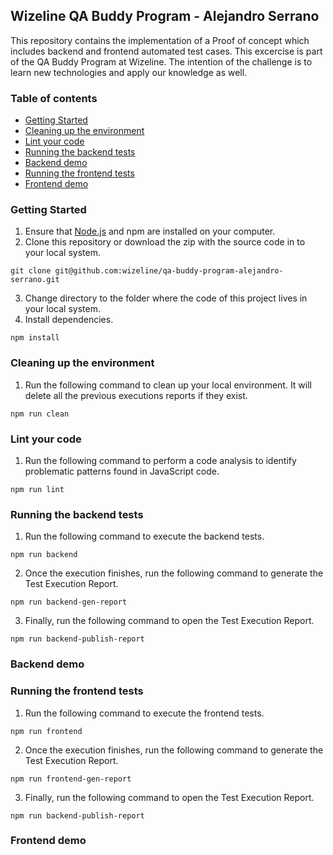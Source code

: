 ## Wizeline QA Buddy Program - Alejandro Serrano
This repository contains the implementation of a Proof of concept which includes backend and frontend automated test cases. This excercise is part of the QA Buddy Program at Wizeline. The intention of the challenge is to learn new technologies and apply our knowledge as well.

### Table of contents
 * [Getting Started](#getting-started)<br>
 * [Cleaning up the environment](#cleaning-up-the-environment)<br>
 * [Lint your code](#lint-your-code)<br>
 * [Running the backend tests](#running-the-backend-tests)<br>
 * [Backend demo](#backend-demo)<br>
 * [Running the frontend tests](#running-the-frontend-tests)<br>
 * [Frontend demo](#frontend-demo)<br>

### Getting Started
1. Ensure that [Node.js](https://nodejs.org/en/) and npm are installed on your computer.
2. Clone this repository or download the zip with the source code in to your local system.
```
git clone git@github.com:wizeline/qa-buddy-program-alejandro-serrano.git
```
3. Change directory to the folder where the code of this project lives in your local system.
4. Install dependencies.
```
npm install
```

### Cleaning up the environment
1. Run the following command to clean up your local environment. It will delete all the previous executions reports if they exist.
```
npm run clean
```

### Lint your code
1. Run the following command to perform a code analysis to identify problematic patterns found in JavaScript code.
```
npm run lint
```

### Running the backend tests
1. Run the following command to execute the backend tests.
```
npm run backend
```
2. Once the execution finishes, run the following command to generate the Test Execution Report.
```
npm run backend-gen-report
```
3. Finally, run the following command to open the Test Execution Report.
```
npm run backend-publish-report
```

### Backend demo


### Running the frontend tests
1. Run the following command to execute the frontend tests.
```
npm run frontend
```
2. Once the execution finishes, run the following command to generate the Test Execution Report.
```
npm run frontend-gen-report
```
3. Finally, run the following command to open the Test Execution Report.
```
npm run backend-publish-report
```

### Frontend demo
